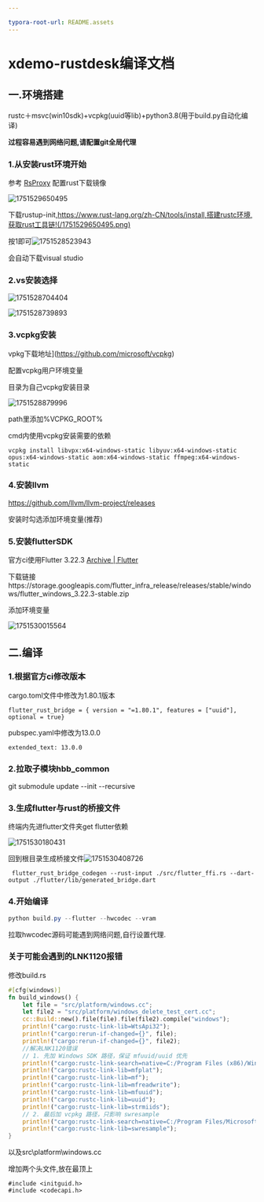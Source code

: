 ```yaml
---

typora-root-url: README.assets
---
```


# xdemo-rustdesk编译文档

## 一.环境搭建

rustc＋msvc(win10sdk)+vcpkg(uuid等lib)+python3.8(用于build.py自动化编译)

**过程容易遇到网络问题,请配置git全局代理**

### 1.从安装rust环境开始

参考 [RsProxy](https://rsproxy.cn/) 配置rust下载镜像

![1751529650495](/./../README.assets/1751529650495.png)

下载rustup-init,https://www.rust-lang.org/zh-CN/tools/install,搭建rustc环境,获取rust工具链!(/1751529650495.png)

按1即可![1751528523943](/./../README.assets/1751528523943.png)

会自动下载visual studio

### 2.vs安装选择

![1751528704404](/./../README.assets/1751528704404.png)

![1751528739893](/./../README.assets/1751528739893.png)

### 3.vcpkg安装

vpkg下载地址](https://github.com/microsoft/vcpkg) 

配置vcpkg用户环境变量

目录为自己vcpkg安装目录

![1751528879996](/./../README.assets/1751528879996.png)

path里添加%VCPKG_ROOT%

cmd内使用vcpkg安装需要的依赖

```
vcpkg install libvpx:x64-windows-static libyuv:x64-windows-static opus:x64-windows-static aom:x64-windows-static ffmpeg:x64-windows-static
```



### 4.安装llvm

https://github.com/llvm/llvm-project/releases

安装时勾选添加环境变量(推荐)

### 5.安装flutterSDK

官方ci使用Flutter 3.22.3 [Archive | Flutter](https://docs.flutter.dev/install/archive) 

下载链接https://storage.googleapis.com/flutter_infra_release/releases/stable/windows/flutter_windows_3.22.3-stable.zip

添加环境变量

![1751530015564](/./../README.assets/1751530015564.png)

## 二.编译

### 1.根据官方ci修改版本

cargo.toml文件中修改为1.80.1版本

```
flutter_rust_bridge = { version = "=1.80.1", features = ["uuid"], optional = true}
```

pubspec.yaml中修改为13.0.0

```
extended_text: 13.0.0
```

### 2.拉取子模块hbb_common

 git submodule update --init --recursive 

### 3.生成flutter与rust的桥接文件

终端内先进flutter文件夹get flutter依赖

![1751530180431](/./../README.assets/1751530180431-1751531065199.png)

回到根目录生成桥接文件![1751530408726](/./../README.assets/1751530408726.png)

```
 flutter_rust_bridge_codegen --rust-input ./src/flutter_ffi.rs --dart-output ./flutter/lib/generated_bridge.dart 
```

### 4.开始编译

```powershell
python build.py --flutter --hwcodec --vram
```

拉取hwcodec源码可能遇到网络问题,自行设置代理.

### 关于可能会遇到的LNK1120报错

修改build.rs

```rust
#[cfg(windows)]
fn build_windows() {
    let file = "src/platform/windows.cc";
    let file2 = "src/platform/windows_delete_test_cert.cc";
    cc::Build::new().file(file).file(file2).compile("windows");
    println!("cargo:rustc-link-lib=WtsApi32");
    println!("cargo:rerun-if-changed={}", file);
    println!("cargo:rerun-if-changed={}", file2);
    //解决LNK1120错误
    // 1. 先加 Windows SDK 路径，保证 mfuuid/uuid 优先
    println!("cargo:rustc-link-search=native=C:/Program Files (x86)/Windows Kits/10/Lib/10.0.22621.0/um/x64");
    println!("cargo:rustc-link-lib=mfplat");
    println!("cargo:rustc-link-lib=mf");
    println!("cargo:rustc-link-lib=mfreadwrite");
    println!("cargo:rustc-link-lib=mfuuid");
    println!("cargo:rustc-link-lib=uuid");
    println!("cargo:rustc-link-lib=strmiids");
    // 2. 最后加 vcpkg 路径，只影响 swresample
    println!("cargo:rustc-link-search=native=C:/Program Files/Microsoft Visual Studio/2022/Community/VC/vcpkg/installed/x64-windows-static/lib");
    println!("cargo:rustc-link-lib=swresample");
}
```

以及src\platform\windows.cc

增加两个头文件,放在最顶上

```
#include <initguid.h>
#include <codecapi.h>
```

